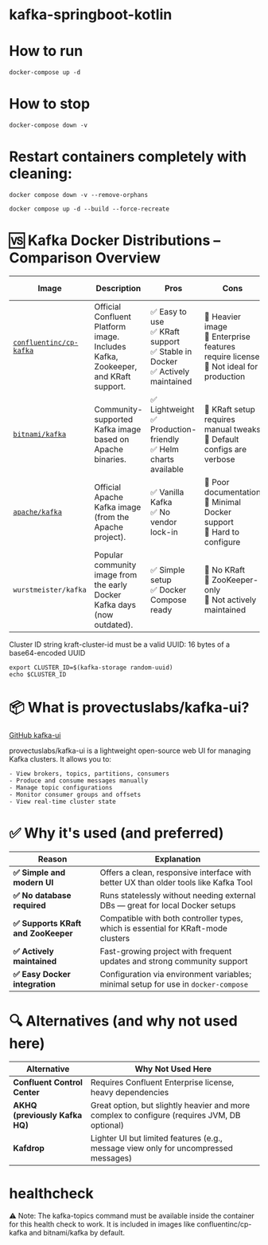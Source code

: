 # kafka-springboot-kotlin

# How to run

```shell
docker-compose up -d
```

# How to stop

```shell
docker-compose down -v
```

# Restart containers completely with cleaning:

```shell
docker compose down -v --remove-orphans
```
```shell
docker compose up -d --build --force-recreate
```

# 🆚 Kafka Docker Distributions – Comparison Overview

| Image                                                                          | Description                                                                      | Pros                                                                            | Cons                                                                                      | Recommended Use Case                                 |
|--------------------------------------------------------------------------------| -------------------------------------------------------------------------------- | ------------------------------------------------------------------------------- | ----------------------------------------------------------------------------------------- | ---------------------------------------------------- |
| [`confluentinc/cp-kafka`](https://hub.docker.com/r/confluentinc/cp-kafka/tags) | Official Confluent Platform image. Includes Kafka, Zookeeper, and KRaft support. | ✅ Easy to use<br>✅ KRaft support<br>✅ Stable in Docker<br>✅ Actively maintained | 🚫 Heavier image<br>🚫 Enterprise features require license<br>🚫 Not ideal for production | ✅ Best for local development & KRaft experimentation |
| [`bitnami/kafka`](https://hub.docker.com/r/bitnami/kafka)                      | Community-supported Kafka image based on Apache binaries.                        | ✅ Lightweight<br>✅ Production-friendly<br>✅ Helm charts available               | 🚫 KRaft setup requires manual tweaks<br>🚫 Default configs are verbose                   | ✅ Suitable for cloud/K8s & production environments   |
| [`apache/kafka`](https://hub.docker.com/r/apache/kafka)                        | Official Apache Kafka image (from the Apache project).                           | ✅ Vanilla Kafka<br>✅ No vendor lock-in                                          | 🚫 Poor documentation<br>🚫 Minimal Docker support<br>🚫 Hard to configure                | ❗ Advanced users only – pure Apache setups           |
| `wurstmeister/kafka`                                                           | Popular community image from the early Docker Kafka days (now outdated).         | ✅ Simple setup<br>✅ Docker Compose ready                                        | 🚫 No KRaft<br>🚫 ZooKeeper-only<br>🚫 Not actively maintained                            | ❌ Not recommended for new setups                     |

Cluster ID string kraft-cluster-id must be a valid UUID:
16 bytes of a base64-encoded UUID

```shell
export CLUSTER_ID=$(kafka-storage random-uuid)
echo $CLUSTER_ID
```

# 📦 What is provectuslabs/kafka-ui?

[GitHub kafka-ui](https://github.com/provectus/kafka-ui)

provectuslabs/kafka-ui is a lightweight open-source web UI for managing Kafka clusters. It allows you to:

    - View brokers, topics, partitions, consumers
    - Produce and consume messages manually
    - Manage topic configurations
    - Monitor consumer groups and offsets
    - View real-time cluster state

# ✅ Why it's used (and preferred)

| Reason                              | Explanation                                                                          |
| ------------------------------------| ------------------------------------------------------------------------------------ |
| **✅ Simple and modern UI**         | Offers a clean, responsive interface with better UX than older tools like Kafka Tool |
| **✅ No database required**         | Runs statelessly without needing external DBs — great for local Docker setups        |
| **✅ Supports KRaft and ZooKeeper** | Compatible with both controller types, which is essential for KRaft-mode clusters    |
| **✅ Actively maintained**          | Fast-growing project with frequent updates and strong community support              |
| **✅ Easy Docker integration**      | Configuration via environment variables; minimal setup for use in `docker-compose`   |


# 🔍 Alternatives (and why not used here)

| Alternative                    | Why Not Used Here                                                                            |
| ------------------------------ | -------------------------------------------------------------------------------------------- |
| **Confluent Control Center**   | Requires Confluent Enterprise license, heavy dependencies                                    |
| **AKHQ (previously Kafka HQ)** | Great option, but slightly heavier and more complex to configure (requires JVM, DB optional) |
| **Kafdrop**                    | Lighter UI but limited features (e.g., message view only for uncompressed messages)          |


# healthcheck
⚠️ Note: The kafka-topics command must be available inside the container for this health check to work. 
It is included in images like confluentinc/cp-kafka and bitnami/kafka by default.
